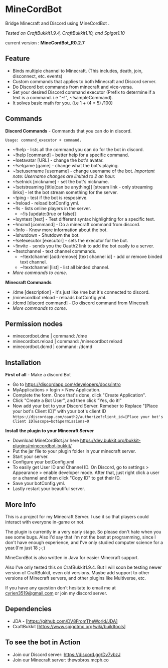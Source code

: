 # MineCordBot
Bridge Minecraft and Discord using MineCordBot .

_Tested on CraftBukkit1.9.4, CraftBukkit1.10, and Spigot1.10_

current version : **MineCordBot_R0.2.7**

## Feature
 * Binds multiple channel to Minecraft. (This includes, death, join, disconnect, etc. events)
 * Custom commands that applies to both Minecraft and Discord server.
 * Do Discord bot commands from minecraft and vice-versa.
 * Set your desired Discord command executor (Prefix to determine if a text is a command. i.e "~!", ~!sampleCommand).
 * It solves basic math for you. (i.e 1 + (4 * 5) /100)

## Commands
**Discord Commands** - Commands that you can do in discord.

`Usage: command_executor + command.`

 * ~!help - lists all the command you can do for the bot in discord.
 * ~!help [command] - better help for a specific command.
 * ~!setavatar [URL] - change the bot's avatar.
 * ~!setgame [game] - change what the bot's playing.
 * ~!setusername [username] - change username of the bot. _Important note: Username changes are limited to 2 an hour._
 * ~!setnick [nickname] - set the bot's nickname.
 * ~!setstreaming [title(can be anything)] [stream link - only streaming links] - let the bot stream something for the server.
 * ~!ping - test if the bot is resposinve.
 * ~!reload - reload botConfig.yml.
 * ~!ls - lists online players in the server.
      - ~!ls [update:(true or false)]
 * ~!syntest [text] - Test different syntax highlighting for a specific text.
 * ~!mcmd [command] - Do a minecraft command from discord.
 * ~!info - Know more information about the bot.
 * ~!shutdown - Shutdown the bot.
 * ~!setexecutor [executor] - sets the executor for the bot.
 * ~!invite - sends you the Oauth2 link to add the bot easily to a server.
 * ~!textchannel - text channel commands.
      - ~!textchannel [add:remove] [text channel id] - add or remove binded text channel.
      - ~!textchannel [list] - list all binded channel.
 * _More commands to come_.

**Minecraft Commands**
 * /dme [description] - it's just like /me but it's connected to discord.
 * /minecordbot reload - reloads botConfig.yml.
 * /dcmd [discord command] - Do discord command from Minecraft
 * _More commands to come_.

## Permission nodes
 * minecordbot.dme    | command: /dme
 * minecordbot.reload | command: /minecordbot reload
 * minecordbot.dcmd   | command: /dcmd

## Installation
**First of all** - Make a discord Bot
 * Go to https://discordapp.com/developers/docs/intro
 * MyApplications > login > New Application.
 * Complete the form. Once that's done, click "Create Application".
 * Click "Create a Bot User", and then click "Yes, do it!"
 * Now add your bot to your Discord Server. Remeber to Replace "[Place your bot's Client ID]" with your bot's client ID
 `https://discordapp.com/oauth2/authorize?client_id=[Place your bot's Client ID]&scope=bot&permissions=0`

**Install the plugin to your Minecraft Server**
 * Download MineCordBot.jar here https://dev.bukkit.org/bukkit-plugins/minecordbot-bukkit/
 * Put the jar file to your plugin folder in your minecraft server.
 * Start your server.
 * Configure your botConfig.yml
 * To easily get User ID and Channel ID. On Discord, go to settings > Appearance > enable developer mode. After that, just right click a user or a channel and then click "Copy ID" to get their ID.
 * Save your botConfig.yml.
 * Lastly restart your beautiful server.
 
## More Info
This is a project for my Minecraft Server. I use it so that players could interact
with everyone in-game or not.

The plugin is currently in a very early stage. So please don't hate when you see some bugs.
Also I'd say that i'm not the best at programming, since I don't have enough experience, and I've only studied computer science for a year.(I'm just 18 ;-;)

MineCordBot is also written in Java for easier Minecraft support.

Also I've only tested this on CrafBukkit1.9.4. But I will soon be testing newer version of CraftBukkit, even old versions.
Maybe add support to other versions of Minecraft servers, and other plugins like Multiverse, etc.

If you have any question don't hesitate to email me at cyrien3519@gmail.com or join my discord server.

## Dependencies
  * JDA - [https://github.com/DV8FromTheWorld/JDA]
  * CraftBukkit [https://www.spigotmc.org/wiki/buildtools]

## To see the bot in Action
  * Join our Discord server: https://discord.gg/Dv7vbzJ
  * Join our Minecraft server: thewobros.mcph.co
